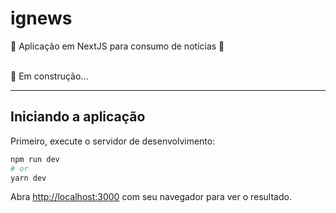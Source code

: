 # ignews

🚧  Aplicação em NextJS para consumo de notícias 🚧
<br>
<br>

  🚀 Em construção... 

---
## Iniciando a aplicação

Primeiro, execute o servidor de desenvolvimento:

```bash
npm run dev
# or
yarn dev
```

Abra [http://localhost:3000](http://localhost:3000) com seu navegador para ver o resultado.

